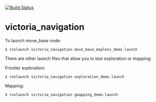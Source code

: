 [![Build Status](https://travis-ci.org/victoriarobotics/victoria_navigation.svg?branch=master)](https://travis-ci.org/victoriarobotics/victoria_navigation)
# victoria_navigation

To launch move_base node:
```
$ roslaunch victoria_navigation move_base_mapless_demo.launch
```

There are other launch files that allow you to test exploration or mapping:

Frontier exploration:
```
$ roslaunch victoria_navigation exploration_demo.launch
```

Mapping: 
```
$ roslaunch victoria_navigation gmapping_demo.launch
```
